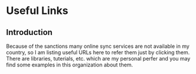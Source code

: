 # Useful Links

## Introduction

Because of the sanctions many online sync services are not available in my country, so I am listing
useful URLs here to refer them just by clicking them.
There are libraries, tuterials, etc. which are my personal perfer and you may find some examples in this organization about them.
